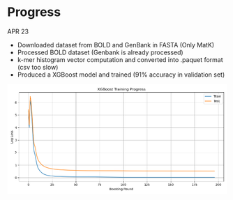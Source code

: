 # Progress

APR 23

- Downloaded dataset from BOLD and GenBank in FASTA (Only MatK)
- Processed BOLD dataset (Genbank is already processed)
- k-mer histogram vector computation and converted into .paquet format (csv too slow)
- Produced a XGBoost model and trained (91% accuracy in validation set)

![XGBoost logloss](/XGBoost_logloss.png)